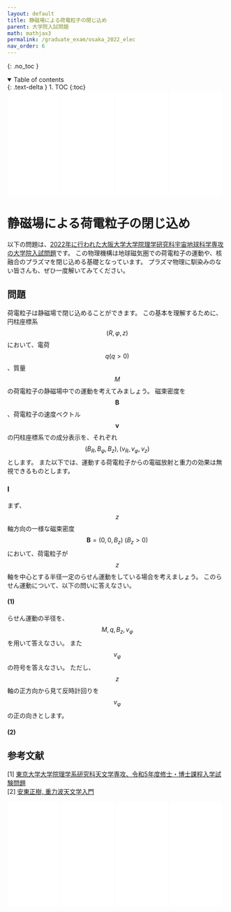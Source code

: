 ```yaml
---
layout: default
title: 静磁場による荷電粒子の閉じ込め
parent: 大学院入試問題
math: mathjax3
permalink: /graduate_exam/osaka_2022_elec
nav_order: 6
---
```


{: .no_toc }

<details open markdown="block">
  <summary>
    Table of contents
  </summary>
  {: .text-delta }
1. TOC
{:toc}
</details>

<iframe sandbox="allow-popups allow-scripts allow-modals allow-forms allow-same-origin" style="width:120px;height:240px;" marginwidth="0" marginheight="0" scrolling="no" frameborder="0" src="//rcm-fe.amazon-adsystem.com/e/cm?lt1=_blank&bc1=000000&IS2=1&bg1=FFFFFF&fc1=000000&lc1=0000FF&t=nakasho010d-22&language=ja_JP&o=9&p=8&l=as4&m=amazon&f=ifr&ref=as_ss_li_til&asins=4489023413&linkId=b2cd51b2d8121bb5d08d7f4623e798e7"></iframe> <iframe sandbox="allow-popups allow-scripts allow-modals allow-forms allow-same-origin" style="width:120px;height:240px;" marginwidth="0" marginheight="0" scrolling="no" frameborder="0" src="//rcm-fe.amazon-adsystem.com/e/cm?lt1=_blank&bc1=000000&IS2=1&bg1=FFFFFF&fc1=000000&lc1=0000FF&t=nakasho010d-22&language=ja_JP&o=9&p=8&l=as4&m=amazon&f=ifr&ref=as_ss_li_til&asins=4320036069&linkId=6328a2498d56c490dcdb26b3937a25cd"></iframe> <iframe sandbox="allow-popups allow-scripts allow-modals allow-forms allow-same-origin" style="width:120px;height:240px;" marginwidth="0" marginheight="0" scrolling="no" frameborder="0" src="//rcm-fe.amazon-adsystem.com/e/cm?lt1=_blank&bc1=000000&IS2=1&bg1=FFFFFF&fc1=000000&lc1=0000FF&t=nakasho010d-22&language=ja_JP&o=9&p=8&l=as4&m=amazon&f=ifr&ref=as_ss_li_til&asins=4130626221&linkId=fc1d48e95ff249f9f6c054ddf47e643a"></iframe> <iframe sandbox="allow-popups allow-scripts allow-modals allow-forms allow-same-origin" style="width:120px;height:240px;" marginwidth="0" marginheight="0" scrolling="no" frameborder="0" src="//rcm-fe.amazon-adsystem.com/e/cm?lt1=_blank&bc1=000000&IS2=1&bg1=FFFFFF&fc1=000000&lc1=0000FF&t=nakasho010d-22&language=ja_JP&o=9&p=8&l=as4&m=amazon&f=ifr&ref=as_ss_li_til&asins=4563024325&linkId=b9eee73f7a58ced64245530fa5faf077"></iframe>

# 静磁場による荷電粒子の閉じ込め

以下の問題は、[2022年に行われた大阪大学大学院理学研究科宇宙地球科学専攻の大学院入試問題](http://www.ess.sci.osaka-u.ac.jp/pdf/admissions/past-exam/2023_kakomon1st_buturi.pdf)です。
この物理機構は地球磁気圏での荷電粒子の運動や、核融合のプラズマを閉じ込める基礎となっています。
プラズマ物理に馴染みのない皆さんも、ぜひ一度解いてみてください。

## 問題

荷電粒子は静磁場で閉じ込めることができます。
この基本を理解するために、円柱座標系$$(R, \varphi, z)$$において、電荷$$q (q > 0)$$、質量$$M$$の荷電粒子の静磁場中での運動を考えてみましょう。
磁束密度を$$\mathbf{B}$$、荷電粒子の速度ベクトル$$\mathbf{v}$$の円柱座標系での成分表示を、それぞれ$$(B_R, B_\varphi, B_z), (v_R, v_\varphi, v_z)$$とします。
また以下では、運動する荷電粒子からの電磁放射と重力の効果は無視できるものとします。

### I 

まず、$$z$$軸方向の一様な磁束密度$$\mathbf{B} = (0, 0, B_z) \ (B_z > 0)$$において、荷電粒子が$$z$$軸を中心とする半径一定のらせん運動をしている場合を考えましょう。
このらせん運動について、以下の問いに答えなさい。

#### (1)

らせん運動の半径を、$$M, q, B_z, v_\varphi$$を用いて答えなさい。
また$$v_\varphi$$の符号を答えなさい。
ただし、$$z$$軸の正方向から見て反時計回りを$$v_\varphi$$の正の向きとします。

#### (2)



## 参考文献

[1] [東京大学大学院理学系研究科天文学専攻、令和5年度修士・博士課程入学試験問題](https://www.astron.s.u-tokyo.ac.jp/tenmon/wp-content/uploads/2023/01/R5%E4%BF%AE%E5%A3%AB%E3%83%BB%E5%8D%9A%E5%A3%AB%E8%AA%B2%E7%A8%8B%E5%85%A5%E5%AD%A6%E8%A9%A6%E9%A8%93%E5%95%8F%E9%A1%8C_%E5%85%AC%E9%96%8B.pdf)  
[2] [安東正樹, 重力波天文学入門](https://www.icepp.s.u-tokyo.ac.jp/symposium/23/download/sympo23-lec_ando_gw1.pdf)

<iframe sandbox="allow-popups allow-scripts allow-modals allow-forms allow-same-origin" style="width:120px;height:240px;" marginwidth="0" marginheight="0" scrolling="no" frameborder="0" src="//rcm-fe.amazon-adsystem.com/e/cm?lt1=_blank&bc1=000000&IS2=1&bg1=FFFFFF&fc1=000000&lc1=0000FF&t=nakasho010d-22&language=ja_JP&o=9&p=8&l=as4&m=amazon&f=ifr&ref=as_ss_li_til&asins=4489023413&linkId=b2cd51b2d8121bb5d08d7f4623e798e7"></iframe> <iframe sandbox="allow-popups allow-scripts allow-modals allow-forms allow-same-origin" style="width:120px;height:240px;" marginwidth="0" marginheight="0" scrolling="no" frameborder="0" src="//rcm-fe.amazon-adsystem.com/e/cm?lt1=_blank&bc1=000000&IS2=1&bg1=FFFFFF&fc1=000000&lc1=0000FF&t=nakasho010d-22&language=ja_JP&o=9&p=8&l=as4&m=amazon&f=ifr&ref=as_ss_li_til&asins=4320036069&linkId=6328a2498d56c490dcdb26b3937a25cd"></iframe> <iframe sandbox="allow-popups allow-scripts allow-modals allow-forms allow-same-origin" style="width:120px;height:240px;" marginwidth="0" marginheight="0" scrolling="no" frameborder="0" src="//rcm-fe.amazon-adsystem.com/e/cm?lt1=_blank&bc1=000000&IS2=1&bg1=FFFFFF&fc1=000000&lc1=0000FF&t=nakasho010d-22&language=ja_JP&o=9&p=8&l=as4&m=amazon&f=ifr&ref=as_ss_li_til&asins=4130626221&linkId=fc1d48e95ff249f9f6c054ddf47e643a"></iframe> <iframe sandbox="allow-popups allow-scripts allow-modals allow-forms allow-same-origin" style="width:120px;height:240px;" marginwidth="0" marginheight="0" scrolling="no" frameborder="0" src="//rcm-fe.amazon-adsystem.com/e/cm?lt1=_blank&bc1=000000&IS2=1&bg1=FFFFFF&fc1=000000&lc1=0000FF&t=nakasho010d-22&language=ja_JP&o=9&p=8&l=as4&m=amazon&f=ifr&ref=as_ss_li_til&asins=4563024325&linkId=b9eee73f7a58ced64245530fa5faf077"></iframe>
